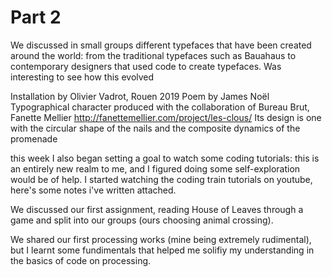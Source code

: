 # Part 2 

We discussed in small groups different typefaces that have been created around the world: from the traditional typefaces such as Bauahaus to contemporary designers that used code to create typefaces. Was interesting to see how this evolved

Installation by Olivier Vadrot, Rouen 2019
Poem by James Noël
Typographical character produced with the collaboration of Bureau Brut, Fanette Mellier
http://fanettemellier.com/project/les-clous/
Its design is one with the circular shape of the nails and the composite dynamics of the promenade 


this week I also began setting a goal to watch some coding tutorials: this is an entirely new realm to me, and I figured doing some self-exploration would be of help. I started watching the coding train tutorials on youtube, here's some notes i've written attached. 

We discussed our first assignment, reading House of Leaves through a game and split into our groups (ours choosing animal crossing).

We shared our first processing works (mine being extremely rudimental), but I learnt some fundimentals that helped me solifiy my understanding in the basics of code on processing.

